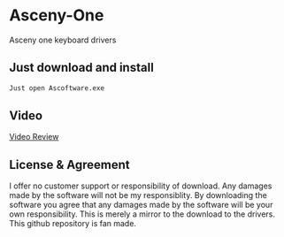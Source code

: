 # Asceny-One
Asceny one keyboard drivers

## Just download and install
```bash
Just open Ascoftware.exe
```
## Video
[Video Review](https://youtu.be/5KFwZ8DzjCE)

## License & Agreement
I offer no customer support or responsibility of download. Any damages made by the software will not be my responsiblity. By downloading the software you agree that any damages made by the software will be your own responsibility. This is merely a mirror to the download to the drivers. This github repository is fan made. 

